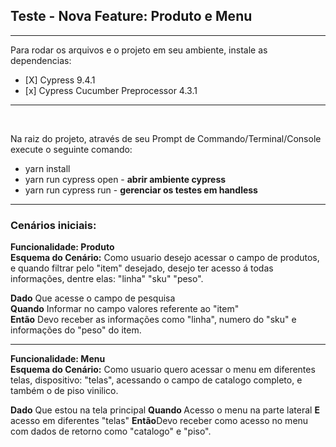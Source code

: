 <h2> Teste - Nova Feature: Produto e Menu</h2>
<hr>

<span> Para rodar os arquivos e o projeto em seu ambiente, instale as dependencias: </span>

<ul> <li>[X] Cypress 9.4.1 </li>
<li>[x] Cypress Cucumber Preprocessor 4.3.1 </li>

</ul>
<hr>

<br>

<span>Na raiz do projeto, através de seu Prompt de Commando/Terminal/Console execute o seguinte comando:</span>
<ul>
    <li> yarn install
    <li> yarn run cypress open - <b>abrir ambiente cypress</b>
    <li> yarn run cypress run - <b>gerenciar os testes em handless</b>

</ul>
<hr>

<h3> Cenários iniciais: </h3>

<b>Funcionalidade: Produto</b><br>
<b>Esquema do Cenário:</b> Como usuario desejo acessar o campo de produtos, e quando filtrar pelo "item" desejado, desejo ter acesso á todas informações, dentre elas: "linha" "sku" "peso".

<b>Dado</b> Que acesse o campo de pesquisa <br>
<b>Quando</b> Informar no campo valores referente ao "item" <br>
<b>Então</b> Devo receber as informações como "linha", numero do "sku" e informações do "peso" do item.

<hr>
<b>Funcionalidade: Menu</b><br>
<b>Esquema do Cenário:</b> Como usuario quero acessar o menu em diferentes telas, dispositivo: "telas",  acessando o campo de catalogo completo, e também o de piso vinilico.

<b>Dado</b> Que estou na tela principal
<b>Quando </b>Acesso o menu na parte lateral
<b>E</b> acesso em diferentes "telas"
<b>Então</b>Devo receber como acesso no menu com dados de retorno como "catalogo" e "piso".


